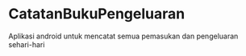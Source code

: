# CatatanBukuPengeluaran
Aplikasi android untuk mencatat semua pemasukan dan pengeluaran sehari-hari
